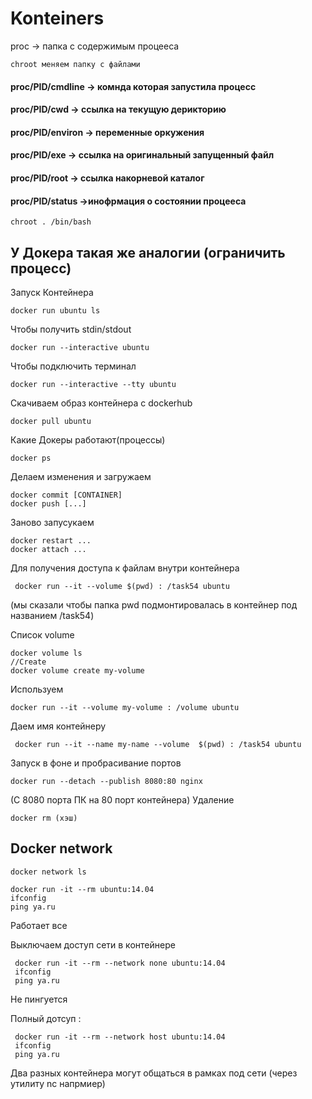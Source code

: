 # Konteiners

 proc ->  папка с содержимым процееса
  
    chroot меняем папку с файлами 


#### proc/PID/cmdline -> комнда которая запустила процесс

#### proc/PID/cwd -> ссылка на текущую дерикторию 

#### proc/PID/environ -> переменные оркужения

#### proc/PID/exe -> ссылка на оригинальный запущенный файл 

#### proc/PID/root -> ссылка накорневой каталог

#### proc/PID/status ->инофрмация о состоянии процееса 

    chroot . /bin/bash



## У Докера такая же аналогии (ограничить процесс)
  
   Запуск Контейнера
   
   
    docker run ubuntu ls


Чтобы получить stdin/stdout 

    docker run --interactive ubuntu

Чтобы подключить терминал 

    docker run --interactive --tty ubuntu


Скачиваем образ контейнера с dockerhub
   
    docker pull ubuntu
 
 Какие Докеры работают(процессы)
 
    docker ps
Делаем изменения и загружаем 

    docker commit [CONTAINER]
    docker push [...]
Заново запусукаем 

    docker restart ...
    docker attach ...
Для получения доступа к файлам внутри контейнера

     docker run --it --volume $(pwd) : /task54 ubuntu
(мы сказали чтобы папка pwd подмонтировалась в контейнер под названием /task54)

Список volume

    docker volume ls
    //Create
    docker volume create my-volume     
Используем

    docker run --it --volume my-volume : /volume ubuntu
    
Даем имя контейнеру
    
     docker run --it --name my-name --volume  $(pwd) : /task54 ubuntu
Запуск в фоне и пробрасивание портов
    
    docker run --detach --publish 8080:80 nginx
  
   (С 8080 порта ПК на 80 порт контейнера)
Удаление 

    docker rm (хэш)
## Docker network

    docker network ls

    docker run -it --rm ubuntu:14.04
    ifconfig
    ping ya.ru
Работает все

Выключаем доступ сети в контейнере
  
     docker run -it --rm --network none ubuntu:14.04
     ifconfig
     ping ya.ru
Не пингуется


Полный дотсуп :
     
     docker run -it --rm --network host ubuntu:14.04
     ifconfig
     ping ya.ru
    
 Два разных контейнера могут общаться в рамках под сети (через утилиту nc напрмиер)
